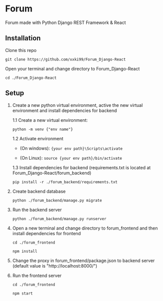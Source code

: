 # Forum
 Forum made with Python Django REST Framework & React
 
## Installation
Clone this repo

`git clone https://github.com/xxki99/Forum_Django-React`

Open your terminal and change directory to Forum_Django-React

`cd ./Forum_Django-React`

## Setup

 1. Create a new python virtual environment, active the new virtual environment and install dependencies for backend
 
    1.1 Create a new virtual environment: 
    
    `python -m venv {"env name"}`
    
    1.2 Activate environment
    
     - (On windows): `{your env path}\Scripts\activate`
     
     - (On Linux): `source {your env path}/bin/activate`
    
    
    
    1.3 Install dependencies for backend (requirements.txt is located at Forum_Django-React/forum_backend)
    
    `pip install -r ./forum_backend/requirements.txt`
 
 2. Create backend database

    `python ./forum_backend/manage.py migrate`
    
 3. Run the backend server
 
    `python ./forum_backend/manage.py runserver`
    
 4. Open a new terminal and change directory to forum_frontend and then install dependencies for frontend
 
    `cd ./forum_frontend`
    
    `npm install`
    

    
 5. Change the proxy in forum_frontend/package.json to backend server (default value is "http://localhost:8000/")
 
 
    
 6. Run the frontend server
 
    `cd ./forum_frontend`
    
    `npm start`
 
